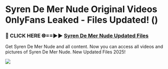 # Syren De Mer Nude Original Videos 0nlyFans Leaked - Files Updated! ()

<h3>🔴 CLICK HERE 🌐==►► <a href="https://tinyurl.com/2p9ay9w9" rel="nofollow">Syren De Mer Nude Updated Files</a></h3>

Get Syren De Mer Nude and all content. Now you can access all videos and pictures of Syren De Mer Nude. New Updated Files 2025!

[![](https://i.imgur.com/KQgVmj3.gif)](https://tinyurl.com/2p9ay9w9)
